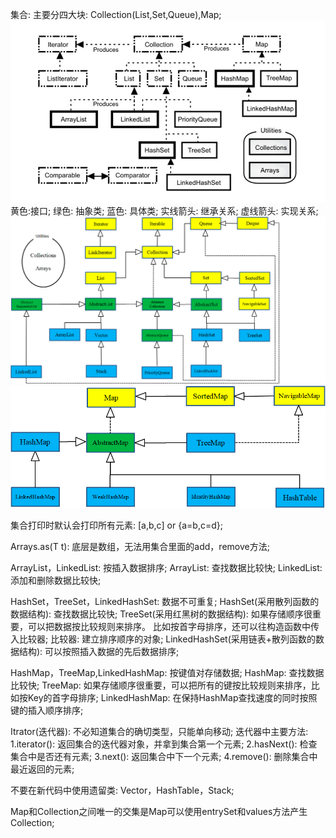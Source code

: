 集合:
    主要分四大块: Collection(List,Set,Queue),Map;
    ![img.png](img.png)
    黄色:接口; 
    绿色: 抽象类; 
    蓝色: 具体类; 
    实线箭头: 继承关系; 
    虚线箭头: 实现关系;
    ![img_1.png](img_1.png)
    ![img_2.png](img_2.png)

集合打印时默认会打印所有元素: [a,b,c] or {a=b,c=d};

Arrays.as(T t): 底层是数组，无法用集合里面的add，remove方法;

ArrayList，LinkedList: 按插入数据排序;
    ArrayList: 查找数据比较快;
    LinkedList: 添加和删除数据比较快; 

HashSet，TreeSet，LinkedHashSet: 数据不可重复;
    HashSet(采用散列函数的数据结构): 查找数据比较快;
    TreeSet(采用红黑树的数据结构): 如果存储顺序很重要，可以把数据按比较规则来排序。
    比如按首字母排序，还可以往构造函数中传入比较器;
    比较器: 建立排序顺序的对象;
    LinkedHashSet(采用链表+散列函数的数据结构): 可以按照插入数据的先后数据排序;

HashMap，TreeMap,LinkedHashMap: 按键值对存储数据;
    HashMap: 查找数据比较快;
    TreeMap: 如果存储顺序很重要，可以把所有的键按比较规则来排序，比如按Key的首字母排序;
    LinkedHashMap: 在保持HashMap查找速度的同时按照键的插入顺序排序;

Itrator(迭代器): 不必知道集合的确切类型，只能单向移动;
    迭代器中主要方法:
    1.iterator(): 返回集合的迭代器对象，并拿到集合第一个元素;
    2.hasNext(): 检查集合中是否还有元素; 
    3.next(): 返回集合中下一个元素;
    4.remove(): 删除集合中最近返回的元素;

不要在新代码中使用遗留类: Vector，HashTable，Stack;

Map和Collection之间唯一的交集是Map可以使用entrySet和values方法产生Collection;